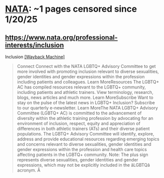 



# [NATA](nata.org): ~1 pages censored since 1/20/25

## https://www.nata.org/professional-interests/inclusion


Inclusion [[Wayback Machine]](https://web.archive.org/web/20240000000000*/https://www.nata.org/professional-interests/inclusion)

> Connect Connect with the NATA LGBTQ+ Advisory Committee to get more involved with promoting inclusion relevant to diverse sexualities, gender identities and gender expressions within the profession including patients and colleagues. Learn MoreResources The LGBTQ+ AC has compiled resources relevant to the LGBTQ+ community, including patients and athletic trainers. View terminology, research, blogs, news articles and much more. Learn MoreSubscribe Want to stay on the pulse of the latest news in LGBTQ+ Inclusion? Subscribe to our quarterly e-newsletter. Learn MoreThe NATA LGBTQ+ Advisory Committee (LGBTQ+ AC) is committed to the advancement of diversity within the athletic training profession by advocating for an environment of inclusion, respect, equity and appreciation of differences in both athletic trainers (ATs) and their diverse patient populations. The LGBTQ+ Advisory Committee will identify, explore, address and provide educational resources regarding emerging topics and concerns relevant to diverse sexualities, gender identities and gender expressions within the profession and health care topics affecting patients in the LGBTQ+ community. Note: The plus sign represents diverse sexualities, gender identities and gender expressions, which may not be explicitly included in the âLGBTQâ acronym. Â